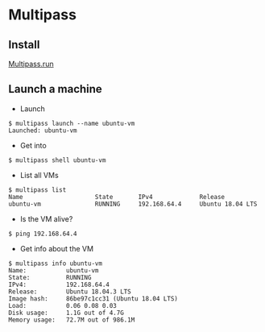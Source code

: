 # Multipass

## Install

[Multipass.run](https://multipass.run)


## Launch a machine

* Launch

```
$ multipass launch --name ubuntu-vm
Launched: ubuntu-vm  
```

* Get into

```
$ multipass shell ubuntu-vm                                
```

* List all VMs

```
$ multipass list
Name                    State       IPv4             Release
ubuntu-vm               RUNNING     192.168.64.4     Ubuntu 18.04 LTS
```

* Is the VM alive?

```
$ ping 192.168.64.4
```

* Get info about the VM

```
$ multipass info ubuntu-vm
Name:           ubuntu-vm
State:          RUNNING
IPv4:           192.168.64.4
Release:        Ubuntu 18.04.3 LTS
Image hash:     86be97c1cc31 (Ubuntu 18.04 LTS)
Load:           0.06 0.08 0.03
Disk usage:     1.1G out of 4.7G
Memory usage:   72.7M out of 986.1M
```
